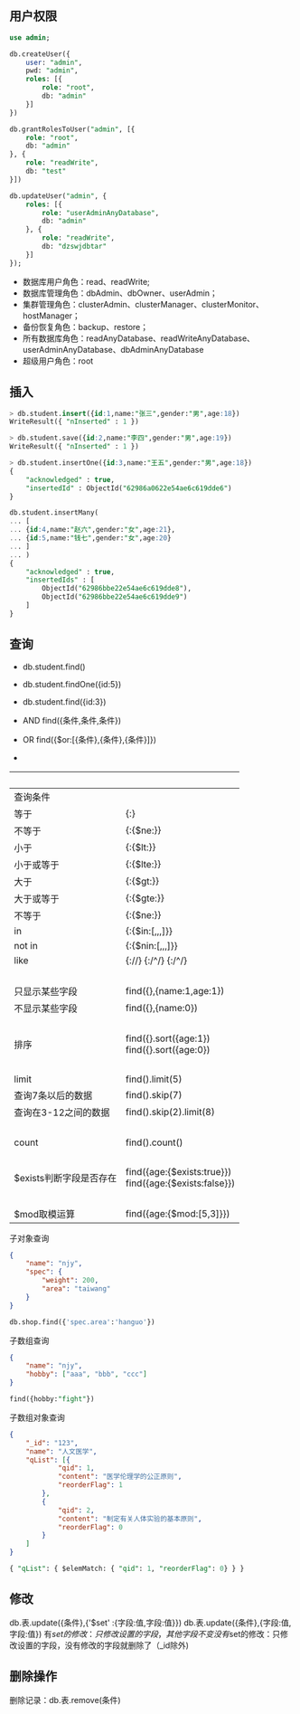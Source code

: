 ## 用户权限
~~~sql
use admin;

db.createUser({
	user: "admin",
	pwd: "admin",
	roles: [{
		role: "root",
		db: "admin"
	}]
})

db.grantRolesToUser("admin", [{
	role: "root",
	db: "admin"
}, {
	role: "readWrite",
	db: "test"
}])

db.updateUser("admin", {
	roles: [{
		role: "userAdminAnyDatabase",
		db: "admin"
	}, {
		role: "readWrite",
		db: "dzswjdbtar"
	}]
});
~~~

* 数据库用户角色：read、readWrite; 
* 数据库管理角色：dbAdmin、dbOwner、userAdmin；
* 集群管理角色：clusterAdmin、clusterManager、clusterMonitor、hostManager； 
* 备份恢复角色：backup、restore； 
* 所有数据库角色：readAnyDatabase、readWriteAnyDatabase、userAdminAnyDatabase、dbAdminAnyDatabase 
* 超级用户角色：root 

## 插入
~~~sql
> db.student.insert({id:1,name:"张三",gender:"男",age:18})
WriteResult({ "nInserted" : 1 })

> db.student.save({id:2,name:"李四",gender:"男",age:19})
WriteResult({ "nInserted" : 1 })

> db.student.insertOne({id:3,name:"王五",gender:"男",age:18})
{
	"acknowledged" : true,
	"insertedId" : ObjectId("62986a0622e54ae6c619dde6")
}

db.student.insertMany(
... [
... {id:4,name:"赵六",gender:"女",age:21},
... {id:5,name:"钱七",gender:"女",age:20}
... ]
... )
{
	"acknowledged" : true,
	"insertedIds" : [
		ObjectId("62986bbe22e54ae6c619dde8"),
		ObjectId("62986bbe22e54ae6c619dde9")
	]
}
~~~

## 查询

* db.student.find()
* db.student.findOne({id:5})
* db.student.find({id:3})

* AND 					find({条件,条件,条件})
* OR 						find({$or:[{条件},{条件},{条件}]})
* 
| &nbsp;        | &nbsp;        |
| ------------- | ------------- |
|查询条件|
|等于|{<key>:<value>}
|不等于|{<key>:{$ne:<value>}}
|小于|{<key>:{$lt:<value>}}
|小于或等于|{<key>:{$lte:<value>}}
|大于|{<key>:{$gt:<value>}}
|大于或等于|{<key>:{$gte:<value>}}
|不等于|{<key>:{$ne:<value>}}
|in|{<key>:{$in:[<value>,<value>,<value>,<value>]}}
|not in|{<key>:{$nin:[<value>,<value>,<value>,<value>]}}
|like|{<key>:/<value>/}	{<key>:/^<value>/}	{<key>:/<value>^/}
|&nbsp;|&nbsp;
|只显示某些字段|find({},{name:1,age:1})
|不显示某些字段|find({},{name:0})
|&nbsp;|&nbsp;
|排序|find({}.sort({age:1})<br/>find({}.sort({age:0})									
|&nbsp;|&nbsp;
|limit|find().limit(5)
|查询7条以后的数据|find().skip(7)
|查询在3-12之间的数据|find().skip(2).limit(8)
|&nbsp;|&nbsp;
|count|find().count()
|&nbsp;|&nbsp;
|$exists判断字段是否存在|find({age:{$exists:true}})<br/>find({age:{$exists:false}})
|&nbsp;|&nbsp;					
|$mod取模运算|find({age:{$mod:[5,3]}})


子对象查询
~~~json
{
	"name": "njy",
	"spec": {
		"weight": 200,
		"area": "taiwang"
	}
}
~~~
~~~sql
db.shop.find({'spec.area':'hanguo'})
~~~

子数组查询
~~~json
{
	"name": "njy",
	"hobby": ["aaa", "bbb", "ccc"]
}
~~~
~~~sql	
find({hobby:"fight"})
~~~

子数组对象查询
~~~json
{
	"_id": "123",
	"name": "人文医学",
	"qList": [{
			"qid": 1,
			"content": "医学伦理学的公正原则",
			"reorderFlag": 1
		},
		{
			"qid": 2,
			"content": "制定有关人体实验的基本原则",
			"reorderFlag": 0
		}
	]
}
~~~
~~~sql		
{ "qList": { $elemMatch: { "qid": 1, "reorderFlag": 0} } }
~~~ 
 


## 修改
db.表.update({条件},{'$set' :{字段:值,字段:值}})
db.表.update({条件},{字段:值,字段:值}) 
    有$set的修改：只修改设置的字段，其他字段不变
    没有$set的修改：只修改设置的字段，没有修改的字段就删除了（_id除外)
	
## 删除操作	
删除记录：db.表.remove(条件)					
